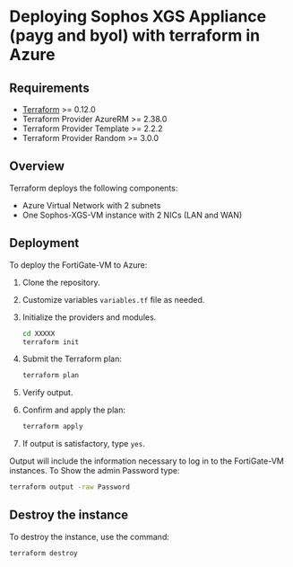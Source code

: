 # Deploying Sophos XGS Appliance (payg and byol) with terraform in Azure

## Requirements
* [Terraform](https://learn.hashicorp.com/terraform/getting-started/install.html) >= 0.12.0
* Terraform Provider AzureRM >= 2.38.0
* Terraform Provider Template >= 2.2.2
* Terraform Provider Random >= 3.0.0

## Overview

Terraform deploys the following components:

* Azure Virtual Network with 2 subnets
* One Sophos-XGS-VM instance with 2 NICs (LAN and WAN)

## Deployment

To deploy the FortiGate-VM to Azure:

1. Clone the repository.
2. Customize variables `variables.tf` file as needed.
3. Initialize the providers and modules.

   ```sh
   cd XXXXX
   terraform init
    ```
   
5. Submit the Terraform plan:

   ```sh
   terraform plan
   ```

6. Verify output.
7. Confirm and apply the plan:

   ```sh
   terraform apply
   ```

8. If output is satisfactory, type `yes`.

Output will include the information necessary to log in to the FortiGate-VM instances.
To Show the admin Password type:

   ```sh
   terraform output -raw Password
   ```

## Destroy the instance

To destroy the instance, use the command:

```sh
terraform destroy
```


